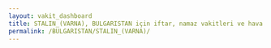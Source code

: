 ```yaml
---
layout: vakit_dashboard
title: STALIN_(VARNA), BULGARISTAN için iftar, namaz vakitleri ve hava durumu - ilçe/eyalet seç
permalink: /BULGARISTAN/STALIN_(VARNA)/
---
```


<script type="text/javascript">
  var GLOBAL_COUNTRY = 'BULGARISTAN';
  var GLOBAL_CITY = 'STALIN_(VARNA)';
  var GLOBAL_STATE = '';
  var lat = 72;
  var lon = 21;
</script>
